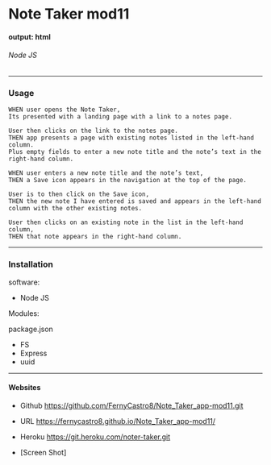 # Note Taker mod11
 
#### output: html

###### Node JS

---------------------------------------------------------------------
### Usage

```
WHEN user opens the Note Taker,
Its presented with a landing page with a link to a notes page.

User then clicks on the link to the notes page.
THEN app presents a page with existing notes listed in the left-hand column.
Plus empty fields to enter a new note title and the note’s text in the right-hand column.

WHEN user enters a new note title and the note’s text,
THEN a Save icon appears in the navigation at the top of the page.

User is to then click on the Save icon,
THEN the new note I have entered is saved and appears in the left-hand column with the other existing notes.

User then clicks on an existing note in the list in the left-hand column,
THEN that note appears in the right-hand column.

```

---------------------------------------------------------------------

### Installation
software:
- Node JS

Modules:

package.json

- FS
- Express
- uuid

---------------------------------------------------------------------


#### Websites 

- Github
https://github.com/FernyCastro8/Note_Taker_app-mod11.git

- URL
https://fernycastro8.github.io/Note_Taker_app-mod11/

- Heroku
https://git.heroku.com/noter-taker.git

- [Screen Shot]
